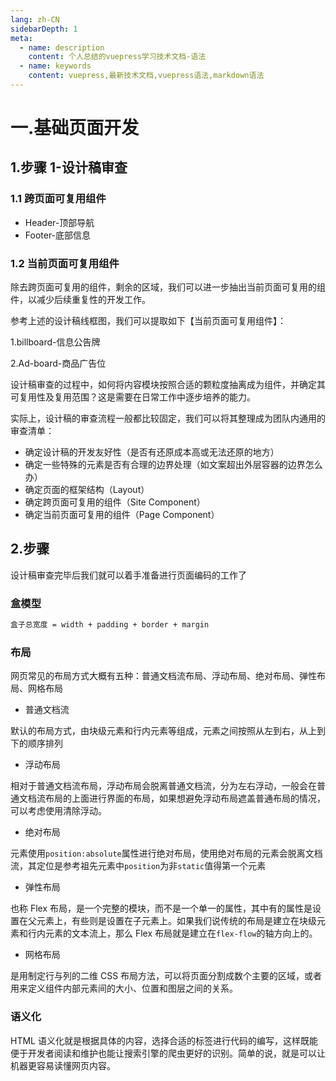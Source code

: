 ```yaml
---
lang: zh-CN
sidebarDepth: 1
meta:
  - name: description
    content: 个人总结的vuepress学习技术文档-语法
  - name: keywords
    content: vuepress,最新技术文档,vuepress语法,markdown语法
---
```


# 一.基础页面开发

## 1.步骤 1-设计稿审查

### 1.1 跨页面可复用组件

- Header-顶部导航
- Footer-底部信息

### 1.2 当前页面可复用组件

除去跨页面可复用的组件，剩余的区域，我们可以进一步抽出当前页面可复用的组件，以减少后续重复性的开发工作。

参考上述的设计稿线框图，我们可以提取如下【当前页面可复用组件】：

1.billboard-信息公告牌

2.Ad-board-商品广告位

设计稿审查的过程中，如何将内容模块按照合适的颗粒度抽离成为组件，并确定其可复用性及复用范围？这是需要在日常工作中逐步培养的能力。

实际上，设计稿的审查流程一般都比较固定，我们可以将其整理成为团队内通用的审查清单：

- 确定设计稿的开发友好性（是否有还原成本高或无法还原的地方）
- 确定一些特殊的元素是否有合理的边界处理（如文案超出外层容器的边界怎么办）
- 确定页面的框架结构（Layout）
- 确定跨页面可复用的组件（Site Component）
- 确定当前页面可复用的组件（Page Component）

## 2.步骤

设计稿审查完毕后我们就可以着手准备进行页面编码的工作了

### 盒模型

```sh
盒子总宽度 = width + padding + border + margin
```

### 布局

网页常见的布局方式大概有五种：普通文档流布局、浮动布局、绝对布局、弹性布局、网格布局

- 普通文档流

默认的布局方式，由块级元素和行内元素等组成，元素之间按照从左到右，从上到下的顺序排列

- 浮动布局

相对于普通文档流布局，浮动布局会脱离普通文档流，分为左右浮动，一般会在普通文档流布局的上面进行界面的布局，如果想避免浮动布局遮盖普通布局的情况，可以考虑使用清除浮动。

- 绝对布局

元素使用`position:absolute`属性进行绝对布局，使用绝对布局的元素会脱离文档流，其定位是参考祖先元素中`position`为非`static`值得第一个元素

- 弹性布局

也称 Flex 布局，是一个完整的模块，而不是一个单一的属性，其中有的属性是设置在父元素上，有些则是设置在子元素上。如果我们说传统的布局是建立在块级元素和行内元素的文本流上，那么 Flex 布局就是建立在`flex-flow`的轴方向上的。

- 网格布局

是用制定行与列的二维 CSS 布局方法，可以将页面分割成数个主要的区域，或者用来定义组件内部元素间的大小、位置和图层之间的关系。

### 语义化

HTML 语义化就是根据具体的内容，选择合适的标签进行代码的编写，这样既能便于开发者阅读和维护也能让搜索引擎的爬虫更好的识别。简单的说，就是可以让机器更容易读懂网页内容。